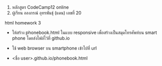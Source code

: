 1. หลักสูตร CodeCamp12 online
2. ผู้เรียน อลงกรณ์ อุทรพันธุ์ (แดน) เลขที่ 20

html homework 3

- ให้สร้าง phonebook.html ในแบบ responsive
  เพื่อสร้างเป็นสมุดโทรศัพท์บน smart phone
  โดยส่งไฟล์ไว้ที่ github.io

- ใช้ web browser บน smartphone เข้าไปที่ url

- <ชื่อ user>.github.io/phonebook.html
